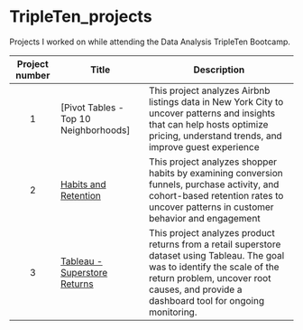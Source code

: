 # TripleTen_projects
Projects I worked on while attending the Data Analysis TripleTen Bootcamp.


| Project number | Title | Description |
| :-----------: | ----------- |----------- |
| 1 | [Pivot Tables - Top 10 Neighborhoods] | This project analyzes Airbnb listings data in New York City to uncover patterns and insights that can help hosts optimize pricing, understand trends, and improve guest experience |
| 2 | [Habits and Retention](my-folder) | This project analyzes shopper habits by examining conversion funnels, purchase activity, and cohort-based retention rates to uncover patterns in customer behavior and engagement |
| 3 | [Tableau - Superstore Returns](Sprint_4_Project)| This project analyzes product returns from a retail superstore dataset using Tableau. The goal was to identify the scale of the return problem, uncover root causes, and provide a dashboard tool for ongoing monitoring. |
